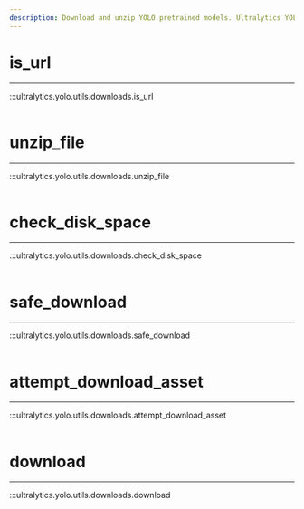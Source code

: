 ```yaml
---
description: Download and unzip YOLO pretrained models. Ultralytics YOLO docs utils.downloads.unzip_file, checks disk space, downloads and attempts assets.
---
```


# is_url
---
:::ultralytics.yolo.utils.downloads.is_url
<br><br>

# unzip_file
---
:::ultralytics.yolo.utils.downloads.unzip_file
<br><br>

# check_disk_space
---
:::ultralytics.yolo.utils.downloads.check_disk_space
<br><br>

# safe_download
---
:::ultralytics.yolo.utils.downloads.safe_download
<br><br>

# attempt_download_asset
---
:::ultralytics.yolo.utils.downloads.attempt_download_asset
<br><br>

# download
---
:::ultralytics.yolo.utils.downloads.download
<br><br>
